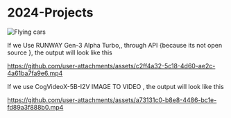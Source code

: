 # 2024-Projects


![Flying cars](https://github.com/user-attachments/assets/6a35e7df-85ed-49e8-82fe-00f60aa9f015)


If we Use RUNWAY Gen-3 Alpha Turbo,, through API {because its not open source }, the output will look like this

https://github.com/user-attachments/assets/c2ff4a32-5c18-4d60-ae2c-4a61ba7fa9e6.mp4


If we use CogVideoX-5B-I2V IMAGE TO VIDEO , the output will look like this


https://github.com/user-attachments/assets/a73131c0-b8e8-4486-bc1e-fd89a3f888b0.mp4


